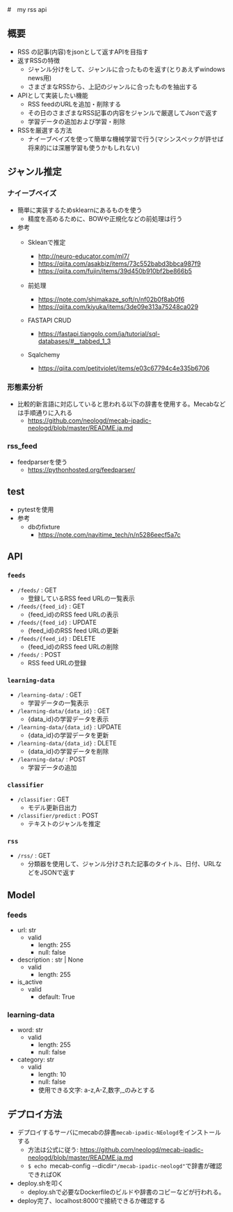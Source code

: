 #　my rss api
## 概要
- RSS の記事(内容)をjsonとして返すAPIを目指す
- 返すRSSの特徴
    - ジャンル分けをして、ジャンルに合ったものを返す(とりあえずwindows news用)
    - さまざまなRSSから、上記のジャンルに合ったものを抽出する
- APIとして実装したい機能
  - RSS feedのURLを追加・削除する
  - その日のさまざまなRSS記事の内容をジャンルで厳選してJsonで返す
  - 学習データの追加および学習・削除
- RSSを厳選する方法
  - ナイーブベイズを使って簡単な機械学習で行う(マシンスペックが許せば将来的には深層学習も使うかもしれない)

## ジャンル推定
### ナイーブベイズ
- 簡単に実装するためsklearnにあるものを使う
  - 精度を高めるために、BOWや正規化などの前処理は行う
- 参考
  - Skleanで推定
    - http://neuro-educator.com/ml7/
    - https://qiita.com/asakbiz/items/73c552babd3bbca987f9
    - https://qiita.com/fujin/items/39d450b910bf2be866b5
  - 前処理
    - https://note.com/shimakaze_soft/n/nf02b0f8ab0f6
    - https://qiita.com/kiyuka/items/3de09e313a75248ca029

  - FASTAPI CRUD
    - https://fastapi.tiangolo.com/ja/tutorial/sql-databases/#__tabbed_1_3
  - Sqalchemy
    - https://qiita.com/petitviolet/items/e03c67794c4e335b6706

### 形態素分析
  - 比較的新言語に対応していると思われる以下の辞書を使用する。Mecabなどは手順通りに入れる
    - https://github.com/neologd/mecab-ipadic-neologd/blob/master/README.ja.md

### rss_feed
- feedparserを使う
  - https://pythonhosted.org/feedparser/

## test
- pytestを使用
- 参考
  - dbのfixture
    - https://note.com/navitime_tech/n/n5286eecf5a7c

## API
### `feeds`
- `/feeds/` : GET
  - 登録しているRSS feed URLの一覧表示
- `/feeds/{feed_id}` : GET
  - {feed_id}のRSS feed URLの表示
- `/feeds/{feed_id}` : UPDATE
  - {feed_id}のRSS feed URLの更新
- `/feeds/{feed_id}` : DELETE
  - {feed_id}のRSS feed URLの削除
- `/feeds/` : POST
  - RSS feed URLの登録

### `learning-data`
- `/learning-data/` : GET
  - 学習データの一覧表示
- `/learning-data/{data_id}` : GET
  - {data_id}の学習データを表示
- `/learning-data/{data_id}` : UPDATE
  - {data_id}の学習データを更新
- `/learning-data/{data_id}` : DLETE
  - {data_id}の学習データを削除
- `/learning-data/` : POST
  - 学習データの追加

### `classifier`
- `/classifier` : GET
  - モデル更新日出力
- `/classifier/predict` : POST
  - テキストのジャンルを推定
### `rss`
- `/rss/` : GET
  - 分類器を使用して、ジャンル分けされた記事のタイトル、日付、URLなどをJSONで返す

## Model
### feeds
- url: str
  - valid
    - length: 255
    - null: false
- description : str | None
  - valid
    - length: 255
- is_active
  - valid
    - default: True
### learning-data
- word: str
  - valid
    - length: 255
    - null: false
- category: str
  - valid
    - length: 10
    - null: false
    - 使用できる文字: a-z,A-Z,数字,_のみとする

## デプロイ方法
- デプロイするサーバにmecabの辞書`mecab-ipadic-NEologd`をインストールする
  - 方法は公式に従う: https://github.com/neologd/mecab-ipadic-neologd/blob/master/README.ja.md
  - `$ echo `mecab-config --dicdir`"/mecab-ipadic-neologd"`で辞書が確認できればOK
- deploy.shを叩く
  - deploy.shで必要なDockerfileのビルドや辞書のコピーなどが行われる。
- deploy完了、localhost:8000で接続できるか確認する